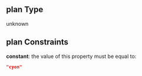 ## plan Type

unknown

## plan Constraints

**constant**: the value of this property must be equal to:

```json
"cyon"
```
